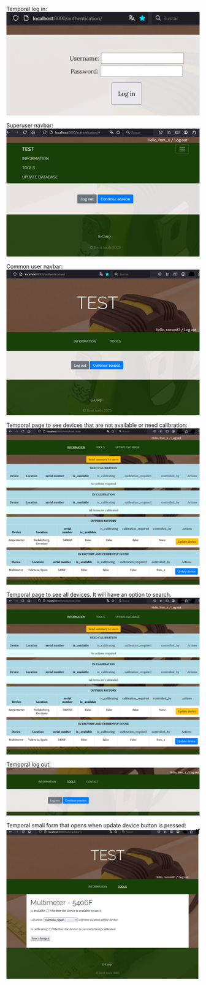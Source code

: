 Temporal log in:
![alt text](readme_images/log_in.png)

Superuser navbar:
![alt text](readme_images/superuser_view.png)

Common user navbar:
![alt text](readme_images/other_user_view.png)

Temporal page to see devices that are not available or need calibration:
![alt text](readme_images/device_status.png)

Temporal page to see all devices. It will have an option to search.
![alt text](readme_images/device_status.png)

Temporal log out:
![alt text](readme_images/log_out.png)

Temporal small form that opens when update device button is pressed:
![alt text](readme_images/form.png)

